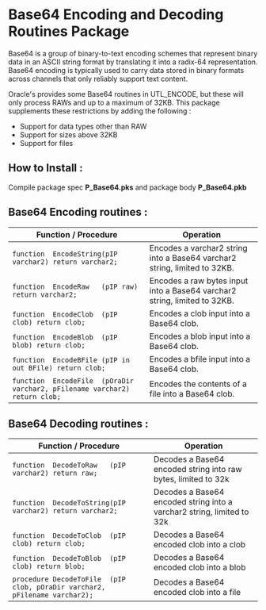 # Base64 Encoding and Decoding Routines Package

Base64 is a group of binary-to-text encoding schemes that represent binary data in an ASCII string format by translating it into a radix-64 representation.  Base64 encoding is typically used to carry data stored in binary formats across channels that only reliably support text content.

Oracle's provides some Base64 routines in UTL_ENCODE, but these will only process RAWs and up to a maximum of 32KB.  This package supplements these restrictions by adding the following :
* Support for data types other than RAW
* Support for sizes above 32KB
* Support for files

## How to Install :

Compile package spec **P_Base64.pks** and package body **P_Base64.pkb**

## Base64 Encoding routines :

Function / Procedure | Operation 
--------------------------------------------------------|----------------------------------------------------------------
`function  EncodeString(pIP varchar2) return varchar2;` | Encodes a varchar2 string into a Base64 varchar2 string, limited to 32KB.
`function  EncodeRaw   (pIP raw) return varchar2;` | Encodes a raw bytes input into a Base64 varchar2 string, limited to 32KB.
`function  EncodeClob  (pIP clob) return clob;` | Encodes a clob input into a Base64 clob.
`function  EncodeBlob  (pIP blob) return clob;` | Encodes a blob input into a Base64 clob.
`function  EncodeBFile (pIP in out BFile) return clob;` | Encodes a bfile input into a Base64 clob.
`function  EncodeFile  (pOraDir varchar2, pFilename varchar2) return clob;` | Encodes the contents of a file into a Base64 clob.

## Base64 Decoding routines :

Function / Procedure | Operation 
--------------------------------------------------------|----------------------------------------------------------------
`function  DecodeToRaw   (pIP varchar2) return raw;` | Decodes a Base64 encoded string into raw bytes, limited to 32k
`function  DecodeToString(pIP varchar2) return varchar2;` | Decodes a Base64 encoded string into a varchar2 string, limited to 32k
`function  DecodeToClob  (pIP clob) return clob;` | Decodes a Base64 encoded clob into a clob
`function  DecodeToBlob  (pIP clob) return blob;` | Decodes a Base64 encoded clob into a blob
`procedure DecodeToFile  (pIP clob, pOraDir varchar2, pFilename varchar2);` | Decodes a Base64 encoded clob into a file
